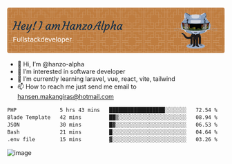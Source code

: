 ![Header](./github-header-image.png)

- 👋 Hi, I’m @hanzo-alpha
- 👀 I’m interested in software developer
- 🌱 I’m currently learning laravel, vue, react, vite, tailwind
- 📫 How to reach me just send me email to hansen.makangiras@hotmail.com 

<!---
hanzo-alpha/hanzo-alpha is a ✨ special ✨ repository because its `README.md` (this file) appears on your GitHub profile.
You can click the Preview link to take a look at your changes.
--->

<!--START_SECTION:waka-->

```txt
PHP              5 hrs 43 mins   ██████████████████░░░░░░░   72.54 %
Blade Template   42 mins         ██▒░░░░░░░░░░░░░░░░░░░░░░   08.94 %
JSON             30 mins         █▓░░░░░░░░░░░░░░░░░░░░░░░   06.53 %
Bash             21 mins         █░░░░░░░░░░░░░░░░░░░░░░░░   04.64 %
.env file        15 mins         ▓░░░░░░░░░░░░░░░░░░░░░░░░   03.26 %
```

<!--END_SECTION:waka-->

![image](https://github.com/hanzo-alpha/hanzo-alpha/assets/111342797/c4bd2977-6123-4017-8652-6e166259b484)

